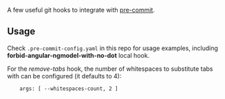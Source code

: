 A few useful git hooks to integrate with [pre-commit](http://pre-commit.com).

## Usage

Check `.pre-commit-config.yaml` in this repo for usage examples, including **forbid-angular-ngmodel-with-no-dot** local hook.

For the _remove-tabs_ hook, the number of whitespaces to substitute tabs with can be configured (it defaults to 4):

        args: [ --whitespaces-count, 2 ]

